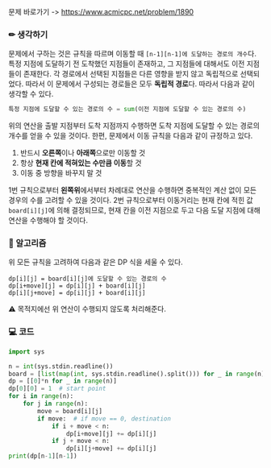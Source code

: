 문제 바로가기 -> https://www.acmicpc.net/problem/1890

### ✏ 생각하기
문제에서 구하는 것은 규칙을 따르며 이동할 때 `[n-1][n-1]에 도달하는 경로의 개수`다.
특정 지점에 도달하기 전 도착했던 지점들이 존재하고, 그 지점들에 대해서도 이전 지점들이 존재한다.
각 경로에서 선택된 지점들은 다른 영향을 받지 않고 독립적으로 선택되었다. 따라서 이 문제에서 구성되는 경로들은 모두 **독립적 경로**다. 따라서 다음과 같이 생각할 수 있다.
```python
특정 지점에 도달할 수 있는 경로의 수 = sum(이전 지점에 도달할 수 있는 경로의 수)
```
위의 연산을 출발 지점부터 도착 지점까지 수행하면 도착 지점에 도달할 수 있는 경로의 개수를 얻을 수 있을 것이다.
한편, 문제에서 이동 규칙을 다음과 같이 규정하고 있다.

1. 반드시 **오른쪽**이나 **아래쪽**으로만 이동할 것
2. 항상 **현재 칸에 적혀있는 수만큼 이동**할 것
3. 이동 중 방향을 바꾸지 말 것

1번 규칙으로부터 **왼쪽위**에서부터 차례대로 연산을 수행하면 중복적인 계산 없이 모든 경우의 수를 고려할 수 있을 것이다.
2번 규칙으로부터 이동거리는 현재 칸에 적힌 값`board[i][j]`에 의해 결정되므로, 현재 칸을 이전 지점으로 두고 다음 도달 지점에 대해 연산을 수행해야 할 것이다.


### 📒 알고리즘
위 모든 규칙을 고려하여 다음과 같은 DP 식을 세울 수 있다.
```pyrhon
dp[i][j] = board[i][j]에 도달할 수 있는 경로의 수
dp[i+move][j] = dp[i][j] + board[i][j]
dp[i][j+move] = dp[i][j] + board[i][j]
```
⚠ 목적지에선 위 연산이 수행되지 않도록 처리해준다.

### 💻 코드
```python
import sys

n = int(sys.stdin.readline())
board = [list(map(int, sys.stdin.readline().split())) for _ in range(n)]
dp = [[0]*n for _ in range(n)]
dp[0][0] = 1  # start point
for i in range(n): 
    for j in range(n): 
        move = board[i][j]
        if move:  # if move == 0, destination
            if i + move < n: 
                dp[i+move][j] += dp[i][j]
            if j + move < n: 
                dp[i][j+move] += dp[i][j]
print(dp[n-1][n-1])
```
